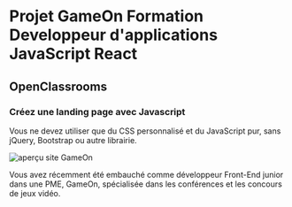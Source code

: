 # Projet GameOn Formation Developpeur d'applications JavaScript React 

## OpenClassrooms

### Créez une landing page avec Javascript

Vous ne devez utiliser que du CSS personnalisé et du JavaScript pur, sans jQuery, Bootstrap ou autre librairie.

![aperçu site GameOn](https://user.oc-static.com/upload/2021/12/15/16395717662959_HomePage.png)

Vous avez récemment été embauché comme développeur Front-End junior dans une PME, GameOn, 
spécialisée dans les conférences et les concours de jeux vidéo.

